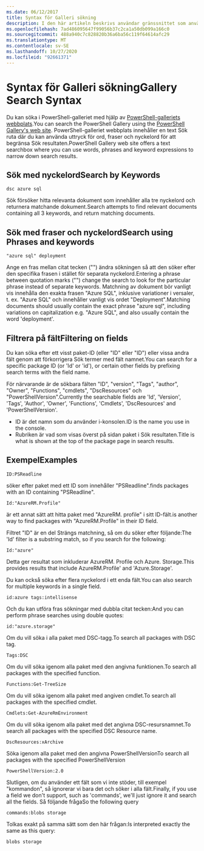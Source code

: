 ```yaml
---
ms.date: 06/12/2017
title: Syntax för Galleri sökning
description: I den här artikeln beskrivs användar gränssnittet som används för att söka efter innehåll i PowerShell-galleriet.
ms.openlocfilehash: 7ad486095647f99056b37c2ca1a50db099a166c0
ms.sourcegitcommit: 488a940c7c828820b36a6ba56c119f64614afc29
ms.translationtype: MT
ms.contentlocale: sv-SE
ms.lasthandoff: 10/27/2020
ms.locfileid: "92661371"
---
```

# <a name="gallery-search-syntax"></a><span data-ttu-id="a305c-103">Syntax för Galleri sökning</span><span class="sxs-lookup"><span data-stu-id="a305c-103">Gallery Search Syntax</span></span>

<span data-ttu-id="a305c-104">Du kan söka i PowerShell-galleriet med hjälp av [PowerShell-galleriets webbplats](https://www.powershellgallery.com/).</span><span class="sxs-lookup"><span data-stu-id="a305c-104">You can search the PowerShell Gallery using the [PowerShell Gallery's web site](https://www.powershellgallery.com/).</span></span> <span data-ttu-id="a305c-105">PowerShell-galleriet webbplats innehåller en text Sök ruta där du kan använda uttryck för ord, fraser och nyckelord för att begränsa Sök resultaten.</span><span class="sxs-lookup"><span data-stu-id="a305c-105">PowerShell Gallery web site offers a text searchbox where you can use words, phrases and keyword expressions to narrow down search results.</span></span>

## <a name="search-by-keywords"></a><span data-ttu-id="a305c-106">Sök med nyckelord</span><span class="sxs-lookup"><span data-stu-id="a305c-106">Search by Keywords</span></span>

```Syntax
dsc azure sql
```

<span data-ttu-id="a305c-107">Sök försöker hitta relevanta dokument som innehåller alla tre nyckelord och returnera matchande dokument.</span><span class="sxs-lookup"><span data-stu-id="a305c-107">Search attempts to find relevant documents containing all 3 keywords, and return matching documents.</span></span>

## <a name="search-using-phrases-and-keywords"></a><span data-ttu-id="a305c-108">Sök med fraser och nyckelord</span><span class="sxs-lookup"><span data-stu-id="a305c-108">Search using Phrases and keywords</span></span>

```Syntax
"azure sql" deployment
```

<span data-ttu-id="a305c-109">Ange en fras mellan citat tecken ("") ändra sökningen så att den söker efter den specifika frasen i stället för separata nyckelord.</span><span class="sxs-lookup"><span data-stu-id="a305c-109">Entering a phrase between quotation marks ("") change the search to look for the particular phrase instead of separate keywords.</span></span> <span data-ttu-id="a305c-110">Matchning av dokument bör vanligt vis innehålla den exakta frasen "Azure SQL", inklusive variationer i versaler, t. ex. "Azure SQL" och innehåller vanligt vis ordet "Deployment".</span><span class="sxs-lookup"><span data-stu-id="a305c-110">Matching documents should usually contain the exact phrase "azure sql", including variations on capitalization e.g. "Azure SQL", and also usually contain the word 'deployment'.</span></span>

## <a name="filtering-on-fields"></a><span data-ttu-id="a305c-111">Filtrera på fält</span><span class="sxs-lookup"><span data-stu-id="a305c-111">Filtering on fields</span></span>

<span data-ttu-id="a305c-112">Du kan söka efter ett visst paket-ID (eller "ID" eller "ID") eller vissa andra fält genom att förkorrigera Sök termer med fält namnet.</span><span class="sxs-lookup"><span data-stu-id="a305c-112">You can search for a specific package ID (or 'Id' or 'id'), or certain other fields by prefixing search terms with the field name.</span></span>

<span data-ttu-id="a305c-113">För närvarande är de sökbara fälten "ID", "version", "Tags", "author", "Owner", "Functions", "cmdlets", "DscResources" och "PowerShellVersion".</span><span class="sxs-lookup"><span data-stu-id="a305c-113">Currently the searchable fields are 'Id', 'Version', 'Tags', 'Author', 'Owner', 'Functions', 'Cmdlets', 'DscResources' and 'PowerShellVersion'.</span></span>

- <span data-ttu-id="a305c-114">ID är det namn som du använder i-konsolen.</span><span class="sxs-lookup"><span data-stu-id="a305c-114">ID is the name you use in the console.</span></span>
- <span data-ttu-id="a305c-115">Rubriken är vad som visas överst på sidan paket i Sök resultaten.</span><span class="sxs-lookup"><span data-stu-id="a305c-115">Title is what is shown at the top of the package page in search results.</span></span>

## <a name="examples"></a><span data-ttu-id="a305c-116">Exempel</span><span class="sxs-lookup"><span data-stu-id="a305c-116">Examples</span></span>

```Syntax
ID:PSReadline
```

<span data-ttu-id="a305c-117">söker efter paket med ett ID som innehåller "PSReadline".</span><span class="sxs-lookup"><span data-stu-id="a305c-117">finds packages with an ID containing "PSReadline".</span></span>

```Syntax
Id:"AzureRM.Profile"
```

<span data-ttu-id="a305c-118">är ett annat sätt att hitta paket med "AzureRM. profile" i sitt ID-fält.</span><span class="sxs-lookup"><span data-stu-id="a305c-118">is another way to find packages with "AzureRM.Profile" in their ID field.</span></span>

<span data-ttu-id="a305c-119">Filtret "ID" är en del Strängs matchning, så om du söker efter följande:</span><span class="sxs-lookup"><span data-stu-id="a305c-119">The 'Id' filter is a substring match, so if you search for the following:</span></span>

```Syntax
Id:"azure"
```

<span data-ttu-id="a305c-120">Detta ger resultat som inkluderar AzureRM. Profile och Azure. Storage.</span><span class="sxs-lookup"><span data-stu-id="a305c-120">This provides results that include AzureRM.Profile' and 'Azure.Storage'.</span></span>

<span data-ttu-id="a305c-121">Du kan också söka efter flera nyckelord i ett enda fält.</span><span class="sxs-lookup"><span data-stu-id="a305c-121">You can also search for multiple keywords in a single field.</span></span>

```Syntax
id:azure tags:intellisense
```

<span data-ttu-id="a305c-122">Och du kan utföra fras sökningar med dubbla citat tecken:</span><span class="sxs-lookup"><span data-stu-id="a305c-122">And you can perform phrase searches using double quotes:</span></span>

```Syntax
id:"azure.storage"
```

<span data-ttu-id="a305c-123">Om du vill söka i alla paket med DSC-tagg.</span><span class="sxs-lookup"><span data-stu-id="a305c-123">To search all packages with DSC tag.</span></span>

```Syntax
Tags:DSC
```

<span data-ttu-id="a305c-124">Om du vill söka igenom alla paket med den angivna funktionen.</span><span class="sxs-lookup"><span data-stu-id="a305c-124">To search all packages with the specified function.</span></span>

```Syntax
Functions:Get-TreeSize
```

<span data-ttu-id="a305c-125">Om du vill söka igenom alla paket med angiven cmdlet.</span><span class="sxs-lookup"><span data-stu-id="a305c-125">To search all packages with the specified cmdlet.</span></span>

```Syntax
Cmdlets:Get-AzureRmEnvironment
```

<span data-ttu-id="a305c-126">Om du vill söka igenom alla paket med det angivna DSC-resursnamnet.</span><span class="sxs-lookup"><span data-stu-id="a305c-126">To search all packages with the specified DSC Resource name.</span></span>

```Syntax
DscResources:xArchive
```

<span data-ttu-id="a305c-127">Söka igenom alla paket med den angivna PowerShellVersion</span><span class="sxs-lookup"><span data-stu-id="a305c-127">To search all packages with the specified PowerShellVersion</span></span>

```Syntax
PowerShellVersion:2.0
```

<span data-ttu-id="a305c-128">Slutligen, om du använder ett fält som vi inte stöder, till exempel "kommandon", så ignorerar vi bara det och söker i alla fält.</span><span class="sxs-lookup"><span data-stu-id="a305c-128">Finally, if you use a field we don't support, such as 'commands', we'll just ignore it and search all the fields.</span></span> <span data-ttu-id="a305c-129">Så följande fråga</span><span class="sxs-lookup"><span data-stu-id="a305c-129">So the following query</span></span>

```Syntax
commands:blobs storage
```

<span data-ttu-id="a305c-130">Tolkas exakt på samma sätt som den här frågan:</span><span class="sxs-lookup"><span data-stu-id="a305c-130">Is interpreted exactly the same as this query:</span></span>

```Syntax
blobs storage
```
